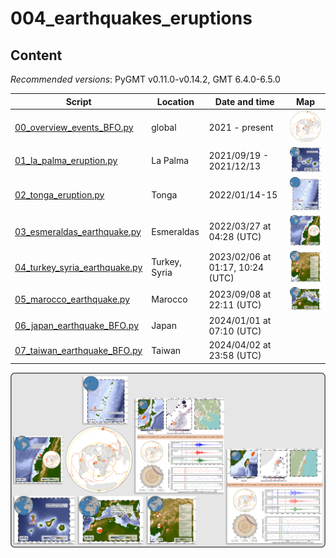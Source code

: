 # 004_earthquakes_eruptions

## Content

_Recommended versions_: PyGMT v0.11.0-v0.14.2, GMT 6.4.0-6.5.0


| Script | Location | Date and time | Map |
| --- | --- | --- | --- |
| [00_overview_events_BFO.py](https://github.com/yvonnefroehlich/gmt-pygmt-plotting/blob/reorganize-eqs-erupt/004_earthquakes_eruptions/00_overview_events_BFO.py)          | global                | 2021 - present                       | <img src="https://github.com/yvonnefroehlich/gmt-pygmt-plotting/raw/reorganize-eqs-erupt/004_earthquakes_eruptions/02_out_figs/00_overview_events_BFO.png" width="100"> |
| [01_la_palma_eruption.py](https://github.com/yvonnefroehlich/gmt-pygmt-plotting/blob/reorganize-eqs-erupt/004_earthquakes_eruptions/01_la_palma_eruption.py)              | La Palma              | 2021/09/19 - 2021/12/13              | <img src="https://github.com/yvonnefroehlich/gmt-pygmt-plotting/raw/reorganize-eqs-erupt/004_earthquakes_eruptions/02_out_figs/01_la_palma_eruption.png" width="100"> |
| [02_tonga_eruption.py](https://github.com/yvonnefroehlich/gmt-pygmt-plotting/blob/reorganize-eqs-erupt/004_earthquakes_eruptions/02_tonga_eruption.py)                    | Tonga                 | 2022/01/14-15                        | <img src="https://github.com/yvonnefroehlich/gmt-pygmt-plotting/raw/reorganize-eqs-erupt/004_earthquakes_eruptions/02_out_figs/02_tonga_eruption.png" width="100"> |
| [03_esmeraldas_earthquake.py](https://github.com/yvonnefroehlich/gmt-pygmt-plotting/blob/reorganize-eqs-erupt/004_earthquakes_eruptions/03_esmeraldas_earthquake.py)      | Esmeraldas            | 2022/03/27 at 04:28 (UTC)            | <img src="https://github.com/yvonnefroehlich/gmt-pygmt-plotting/raw/reorganize-eqs-erupt/004_earthquakes_eruptions/02_out_figs/03_esmeraldas_earthquake.png" width="100"> |
| [04_turkey_syria_earthquake.py](https://github.com/yvonnefroehlich/gmt-pygmt-plotting/blob/reorganize-eqs-erupt/004_earthquakes_eruptions/04_turkey_syria_earthquake.py)  | Turkey, Syria         | 2023/02/06 at 01:17, 10:24 (UTC)     | <img src="https://github.com/yvonnefroehlich/gmt-pygmt-plotting/raw/reorganize-eqs-erupt/004_earthquakes_eruptions/02_out_figs/04_turkey_syria_earthquake.png" width="100"> |
| [05_marocco_earthquake.py](https://github.com/yvonnefroehlich/gmt-pygmt-plotting/blob/reorganize-eqs-erupt/004_earthquakes_eruptions/04_turkey_syria_earthquake.py)       | Marocco               | 2023/09/08 at 22:11 (UTC)            | <img src="https://github.com/yvonnefroehlich/gmt-pygmt-plotting/raw/reorganize-eqs-erupt/004_earthquakes_eruptions/02_out_figs/05_marocco_earthquake.png" width="100"> |
| [06_japan_earthquake_BFO.py](https://github.com/yvonnefroehlich/gmt-pygmt-plotting/blob/reorganize-eqs-erupt/004_earthquakes_eruptions/06_japan_earthquake_BFO.py)        | Japan                 | 2024/01/01 at 07:10 (UTC)            | <img src=" " width="150"> |
| [07_taiwan_earthquake_BFO.py](https://github.com/yvonnefroehlich/gmt-pygmt-plotting/blob/reorganize-eqs-erupt/004_earthquakes_eruptions/07_taiwan_earthquake_BFO.py)      | Taiwan                | 2024/04/02 at 23:58 (UTC)            | <img src=" " width="150"> |

![](https://github.com/yvonnefroehlich/gmt-pygmt-plotting/raw/main/_images/github_maps_readme_004events.png)
